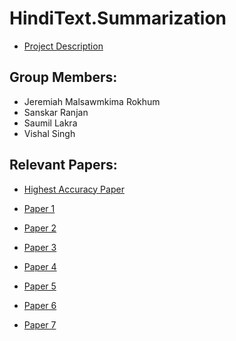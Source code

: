 # HindiText.Summarization
- [Project Description](https://ilsum.github.io/ilsum/2023/index.html)

## Group Members:
- Jeremiah Malsawmkima Rokhum
- Sanskar Ranjan
- Saumil Lakra
- Vishal Singh


## Relevant Papers:

- [Highest Accuracy Paper](https://arxiv.org/pdf/2303.14461.pdf)

- [Paper 1](https://arxiv.org/pdf/2303.16657.pdf)
- [Paper 2](https://dl.acm.org/doi/abs/10.1145/3574318.3574328)
- [Paper 3](https://www.bhu.ac.in/research_pub/jsr/Volumes/JSR_64_01_2020/49.pdf)
- [Paper 4](https://ieeexplore.ieee.org/document/9498309)
- [Paper 5](https://ceur-ws.org/Vol-3395/T6-7.pdf)
- [Paper 6](https://ieeexplore.ieee.org/document/8882968)
- [Paper 7](https://ceur-ws.org/Vol-3395/T6-9.pdf)
